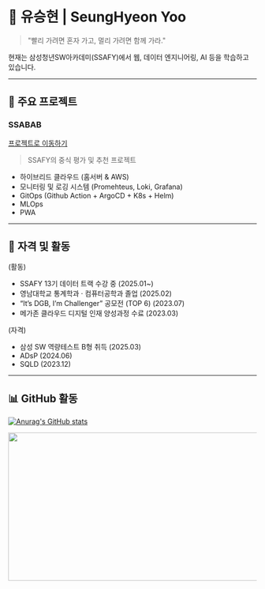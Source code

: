 # 👋 유승현 | SeungHyeon Yoo

> "빨리 가려면 혼자 가고, 멀리 가려면 함께 가라."

현재는 삼성청년SW아카데미(SSAFY)에서 웹, 데이터 엔지니어링, AI 등을 학습하고 있습니다.

---

## 🚀 주요 프로젝트

### SSABAB  
[프로젝트로 이동하기](https://github.com/ssabab)

> SSAFY의 중식 평가 및 추천 프로젝트
- 하이브리드 클라우드 (홈서버 & AWS)
- 모니터링 및 로깅 시스템 (Promehteus, Loki, Grafana)
- GitOps (Github Action + ArgoCD + K8s + Helm)
- MLOps
- PWA

---


## 🏅 자격 및 활동
(활동)
- SSAFY 13기 데이터 트랙 수강 중 (2025.01~)
- 영남대학교 통계학과 · 컴퓨터공학과 졸업 (2025.02)
- “It’s DGB, I’m Challenger” 공모전 (TOP 6) (2023.07)
- 메가존 클라우드 디지털 인재 양성과정 수료 (2023.03)

(자격)
- 삼성 SW 역량테스트 B형 취득 (2025.03)
- ADsP (2024.06)
- SQLD (2023.12)

---

## 📊 GitHub 활동

[![Anurag's GitHub stats](https://github-readme-stats.vercel.app/api?username=Yoo-SeungHyeon&show_icons=true&theme=default)](https://github.com/anuraghazra/github-readme-stats)

<a href="https://www.solve-nyang.com"><img src="https://api.solve-nyang.com/compose/ysh01150" width="600" height="300"/></a>
